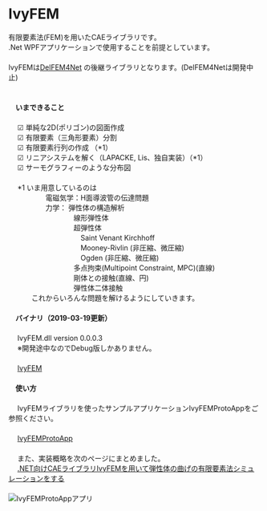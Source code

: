 ﻿IvyFEM  
======  

有限要素法(FEM)を用いたCAEライブラリです。  
.Net WPFアプリケーションで使用することを前提としています。  
　  
IvyFEMは[DelFEM4Net](https://code.google.com/p/delfem4net/) の後継ライブラリとなります。(DelFEM4Netは開発中止)  
　  
　  
　**いまできること**  
　  
　  ☑ 単純な2D(ポリゴン)の図面作成  
　  ☑ 有限要素（三角形要素）分割  
　  ☑ 有限要素行列の作成 （*1）  
　  ☑ リニアシステムを解く（LAPACKE, Lis、独自実装）（*1）  
　  ☑ サーモグラフィーのような分布図  
　  
　  *1 いま用意しているのは  
　　　　　 電磁気学：H面導波管の伝達問題  
　　　　　 力学： 弾性体の構造解析  
　　　　　　　　　  線形弾性体  
　　　　　　　　　  超弾性体  
　　　　　　　　　　  Saint Venant Kirchhoff  
　　　　　　　　　　  Mooney-Rivlin (非圧縮、微圧縮)  
　　　　　　　　　　  Ogden (非圧縮、微圧縮)  
　　　　　　　　　  多点拘束(Multipoint Constraint, MPC)(直線)  
　　　　　　　　　  剛体との接触(直線、円)  
　　　　　　　　　  弾性体二体接触  
　　　 これからいろんな問題を解けるようにしていきます。  
　  
　**バイナリ（2019-03-19更新）**  
　  
　  IvyFEM.dll version 0.0.0.3  
　  ※開発途中なのでDebug版しかありません。  
　  
　  [IvyFEM](https://github.com/ryujimiya/IvyFEM/blob/master/publish/)  
　  
　**使い方**  
　  
　  IvyFEMライブラリを使ったサンプルアプリケーションIvyFEMProtoAppをご参照ください。  
　  
　  [IvyFEMProtoApp](https://github.com/ryujimiya/IvyFEMProtoApp/)  
　  
　  また、実装概略を次のページにまとめました。  
　  [.NET向けCAEライブラリIvyFEMを用いて弾性体の曲げの有限要素法シミュレーションをする](https://qiita.com/ryujimiya2361/items/a573ee7d7060a576f304)  
　  
![IvyFEMProtoAppアプリ](https://pbs.twimg.com/media/DjHvvKfUcAEMU_H.jpg)  
　  
　  
　  
